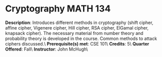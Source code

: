 # Cryptography MATH 134
**Description**: Introduces different methods in cryptography (shift cipher, affine cipher, Vigenere cipher, Hill cipher, RSA cipher, ElGamal cipher, knapsack cipher). The necessary material from number theory and probability theory is developed in the course. Common methods to attack ciphers discussed.\\
**Prerequisite(s) met**: CSE 101\\
**Credits**: 5\\
**Quarter Offered**: Fall\\
**Instructor**: John McHugh\\
